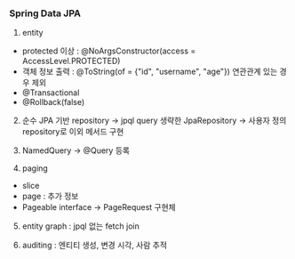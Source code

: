 ### Spring Data JPA

1. entity 
- protected 이상 : @NoArgsConstructor(access = AccessLevel.PROTECTED)
- 객체 정보 출력 : @ToString(of = {"id", "username", "age"})
    연관관계 있는 경우 제외
- @Transactional
- @Rollback(false)

2. 순수 JPA 기반 repository
-> jpql query 생략한 JpaRepository
-> 사용자 정의 repository로 이외 메서드 구현
   
4. NamedQuery -> @Query 등록

5. paging
- slice
- page : 추가 정보
- Pageable interface -> PageRequest 구현체

5. entity graph : jpql 없는 fetch join

6. auditing : 엔티티 생성, 변경 시각, 사람 추적 
